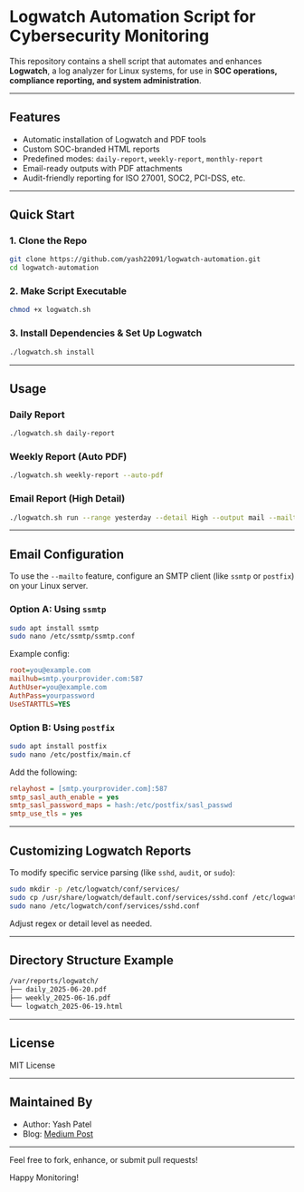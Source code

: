 # Logwatch Automation Script for Cybersecurity Monitoring

This repository contains a shell script that automates and enhances **Logwatch**, a log analyzer for Linux systems, for use in **SOC operations, compliance reporting, and system administration**.

---

## Features

- Automatic installation of Logwatch and PDF tools
- Custom SOC-branded HTML reports
- Predefined modes: `daily-report`, `weekly-report`, `monthly-report`
- Email-ready outputs with PDF attachments
- Audit-friendly reporting for ISO 27001, SOC2, PCI-DSS, etc.

---

## Quick Start

### 1. Clone the Repo
```bash
git clone https://github.com/yash22091/logwatch-automation.git
cd logwatch-automation
```

### 2. Make Script Executable
```bash
chmod +x logwatch.sh
```

### 3. Install Dependencies & Set Up Logwatch
```bash
./logwatch.sh install
```

---

## Usage

### Daily Report
```bash
./logwatch.sh daily-report
```

### Weekly Report (Auto PDF)
```bash
./logwatch.sh weekly-report --auto-pdf
```

### Email Report (High Detail)
```bash
./logwatch.sh run --range yesterday --detail High --output mail --mailto soc@example.com
```

---

## Email Configuration

To use the `--mailto` feature, configure an SMTP client (like `ssmtp` or `postfix`) on your Linux server.

### Option A: Using `ssmtp`
```bash
sudo apt install ssmtp
sudo nano /etc/ssmtp/ssmtp.conf
```
Example config:
```ini
root=you@example.com
mailhub=smtp.yourprovider.com:587
AuthUser=you@example.com
AuthPass=yourpassword
UseSTARTTLS=YES
```

### Option B: Using `postfix`
```bash
sudo apt install postfix
sudo nano /etc/postfix/main.cf
```

Add the following:
```ini
relayhost = [smtp.yourprovider.com]:587
smtp_sasl_auth_enable = yes
smtp_sasl_password_maps = hash:/etc/postfix/sasl_passwd
smtp_use_tls = yes
```

---

## Customizing Logwatch Reports

To modify specific service parsing (like `sshd`, `audit`, or `sudo`):

```bash
sudo mkdir -p /etc/logwatch/conf/services/
sudo cp /usr/share/logwatch/default.conf/services/sshd.conf /etc/logwatch/conf/services/
sudo nano /etc/logwatch/conf/services/sshd.conf
```

Adjust regex or detail level as needed.

---

## Directory Structure Example
```bash
/var/reports/logwatch/
├── daily_2025-06-20.pdf
├── weekly_2025-06-16.pdf
└── logwatch_2025-06-19.html
```

---

## License

MIT License

---

## Maintained By

- Author: Yash Patel
- Blog: [Medium Post](https://medium.com/@yashpateld22d/boost-linux-server-security-with-automated-logwatch-reports-pdf-email-setup-guide-ac44871aea92)

---

Feel free to fork, enhance, or submit pull requests!

Happy Monitoring!
